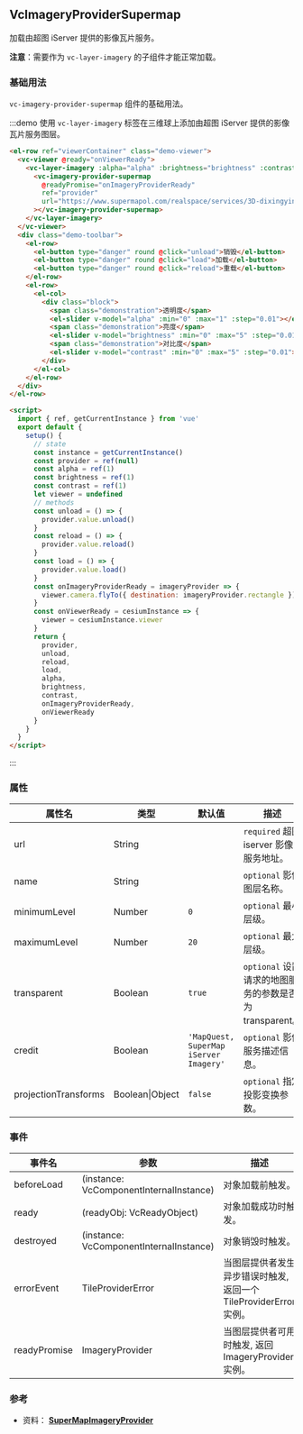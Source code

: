 ## VcImageryProviderSupermap

加载由超图 iServer 提供的影像瓦片服务。

**注意**：需要作为 `vc-layer-imagery` 的子组件才能正常加载。

### 基础用法

`vc-imagery-provider-supermap` 组件的基础用法。

:::demo 使用 `vc-layer-imagery` 标签在三维球上添加由超图 iServer 提供的影像瓦片服务图层。

```html
<el-row ref="viewerContainer" class="demo-viewer">
  <vc-viewer @ready="onViewerReady">
    <vc-layer-imagery :alpha="alpha" :brightness="brightness" :contrast="contrast">
      <vc-imagery-provider-supermap
        @readyPromise="onImageryProviderReady"
        ref="provider"
        url="https://www.supermapol.com/realspace/services/3D-dixingyingxiang/rest/realspace/datas/MosaicResult"
      ></vc-imagery-provider-supermap>
    </vc-layer-imagery>
  </vc-viewer>
  <div class="demo-toolbar">
    <el-row>
      <el-button type="danger" round @click="unload">销毁</el-button>
      <el-button type="danger" round @click="load">加载</el-button>
      <el-button type="danger" round @click="reload">重载</el-button>
    </el-row>
    <el-row>
      <el-col>
        <div class="block">
          <span class="demonstration">透明度</span>
          <el-slider v-model="alpha" :min="0" :max="1" :step="0.01"></el-slider>
          <span class="demonstration">亮度</span>
          <el-slider v-model="brightness" :min="0" :max="5" :step="0.01"></el-slider>
          <span class="demonstration">对比度</span>
          <el-slider v-model="contrast" :min="0" :max="5" :step="0.01"></el-slider>
        </div>
      </el-col>
    </el-row>
  </div>
</el-row>

<script>
  import { ref, getCurrentInstance } from 'vue'
  export default {
    setup() {
      // state
      const instance = getCurrentInstance()
      const provider = ref(null)
      const alpha = ref(1)
      const brightness = ref(1)
      const contrast = ref(1)
      let viewer = undefined
      // methods
      const unload = () => {
        provider.value.unload()
      }
      const reload = () => {
        provider.value.reload()
      }
      const load = () => {
        provider.value.load()
      }
      const onImageryProviderReady = imageryProvider => {
        viewer.camera.flyTo({ destination: imageryProvider.rectangle })
      }
      const onViewerReady = cesiumInstance => {
        viewer = cesiumInstance.viewer
      }
      return {
        provider,
        unload,
        reload,
        load,
        alpha,
        brightness,
        contrast,
        onImageryProviderReady,
        onViewerReady
      }
    }
  }
</script>
```

:::

### 属性

| 属性名               | 类型            | 默认值                                 | 描述                                                    |
| -------------------- | --------------- | -------------------------------------- | ------------------------------------------------------- |
| url                  | String          |                                        | `required` 超图 iserver 影像服务地址。                  |
| name                 | String          |                                        | `optional` 影像图层名称。                               |
| minimumLevel         | Number          | `0`                                    | `optional` 最小层级。                                   |
| maximumLevel         | Number          | `20`                                   | `optional` 最大层级。                                   |
| transparent          | Boolean         | `true`                                 | `optional` 设置请求的地图服务的参数是否为 transparent。 |
| credit               | Boolean         | `'MapQuest, SuperMap iServer Imagery'` | `optional` 影像服务描述信息。                           |
| projectionTransforms | Boolean\|Object | `false`                                | `optional` 指定投影变换参数。                           |

### 事件

| 事件名       | 参数                                    | 描述                                                              |
| ------------ | --------------------------------------- | ----------------------------------------------------------------- |
| beforeLoad   | (instance: VcComponentInternalInstance) | 对象加载前触发。                                                  |
| ready        | (readyObj: VcReadyObject)               | 对象加载成功时触发。                                              |
| destroyed    | (instance: VcComponentInternalInstance) | 对象销毁时触发。                                                  |
| errorEvent   | TileProviderError                       | 当图层提供者发生异步错误时触发, 返回一个 TileProviderError 实例。 |
| readyPromise | ImageryProvider                         | 当图层提供者可用时触发, 返回 ImageryProvider 实例。               |

### 参考

- 资料： **[SuperMapImageryProvider](http://support.supermap.com.cn:8090/webgl/docs/Documentation/SuperMapImageryProvider.html)**
